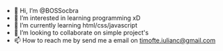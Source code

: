 - 👋 Hi, I’m @BOSSocbra
- 👀 I’m interested in learning programming xD
- 🌱 I’m currently learning html/css/javascript
- 💞️ I’m looking to collaborate on simple project's
- 📫 How to reach me by send me a email on timofte.iulianc@gmail.com

<!---
BOSSocbra/BOSSocbra is a ✨ special ✨ repository because its `README.md` (this file) appears on your GitHub profile.
You can click the Preview link to take a look at your changes.
--->
